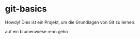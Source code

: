 # git-basics

Howdy! Dies ist ein Projekt, um die Grundlagen von Git zu lernen.

auf ein blumenwiese renn gehn
